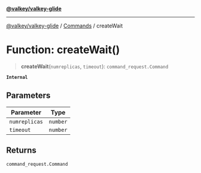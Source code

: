 [**@valkey/valkey-glide**](../../README.md)

***

[@valkey/valkey-glide](../../modules.md) / [Commands](../README.md) / createWait

# Function: createWait()

> **createWait**(`numreplicas`, `timeout`): `command_request.Command`

**`Internal`**

## Parameters

| Parameter | Type |
| ------ | ------ |
| `numreplicas` | `number` |
| `timeout` | `number` |

## Returns

`command_request.Command`
